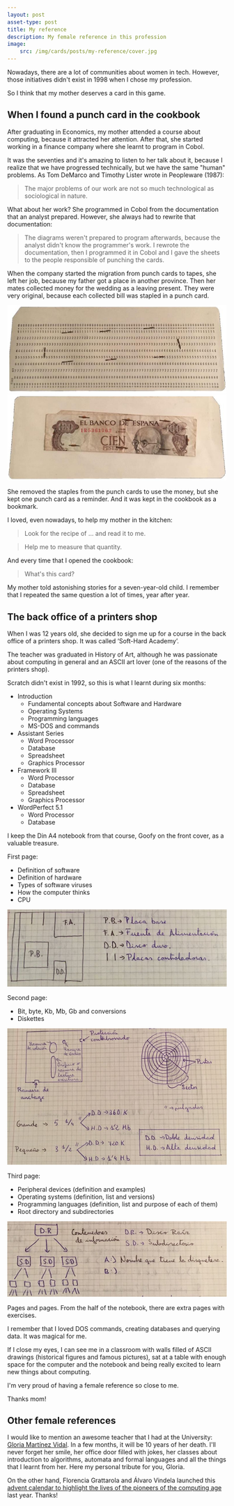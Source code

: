 ```yaml
---
layout: post
asset-type: post
title: My reference
description: My female reference in this profession
image:
    src: /img/cards/posts/my-reference/cover.jpg
---
```


Nowadays, there are a lot of communities about women in tech. However, those initiatives didn't exist in 1998 when I chose my profession. 

So I think that my mother deserves a card in this game.

## When I found a punch card in the cookbook

After graduating in Economics, my mother attended a course about computing, because it attracted her attention. After that, she started working in a finance company where she learnt to program in Cobol.

It was the seventies and it's amazing to listen to her talk about it, because I realize that we have progressed technically, but we have the same "human" problems. As Tom DeMarco and Timothy Lister wrote in Peopleware (1987):

> The major problems of our work are not so much technological as sociological in nature.

What about her work? She programmed in Cobol from the documentation that an analyst prepared. However, she always had to rewrite that documentation:

> The diagrams weren't prepared to program afterwards, because the analyst didn't know the programmer's work. I rewrote the documentation, then I programmed it in Cobol and I gave the sheets to the people responsible of punching the cards. 

When the company started the migration from punch cards to tapes, she left her job, because my father got a place in another province. Then her mates collected money for the wedding as a leaving present. They were very original, because each collected bill was stapled in a punch card.

<img src="/img/cards/posts/my-reference/card-front.jpg" alt="Front of the punch card">

<img src="/img/cards/posts/my-reference/card-back.jpg" alt="Back of the punch card">

She removed the staples from the punch cards to use the money, but she kept one punch card as a reminder. And it was kept in the cookbook as a bookmark. 

I loved, even nowadays, to help my mother in the kitchen:

> Look for the recipe of ... and read it to me.

> Help me to measure that quantity.

And every time that I opened the cookbook:

> What's this card?

My mother told astonishing stories for a seven-year-old child. I remember that I repeated the same question a lot of times, year after year.

## The back office of a printers shop

When I was 12 years old, she decided to sign me up for a course in the back office of a printers shop. It was called ‘Soft-Hard Academy’. 

The teacher was graduated in History of Art, although he was passionate about computing in general and an ASCII art lover (one of the reasons of the printers shop).

Scratch didn't exist in 1992, so this is what I learnt during six months:

* Introduction
    * Fundamental concepts about Software and Hardware
    * Operating Systems
    * Programming languages
    * MS-DOS and commands
* Assistant Series
    * Word Processor
    * Database
    * Spreadsheet
    * Graphics Processor
* Framework III
    * Word Processor
    * Database
    * Spreadsheet
    * Graphics Processor
* WordPerfect 5.1
    * Word Processor
    * Database

I keep the Din A4 notebook from that course, Goofy on the front cover, as a valuable treasure.

First page:

* Definition of software
* Definition of hardware
* Types of software viruses
* How the computer thinks
* CPU

<img src="/img/cards/posts/my-reference/CPU.jpg" alt="CPU Schema">

Second page:

* Bit, byte, Kb, Mb, Gb and conversions
* Diskettes

<img src="/img/cards/posts/my-reference/diskette.jpg" alt="Diskette Schema">

Third page:

* Peripheral devices (definition and examples)
* Operating systems (definition, list and versions)
* Programming languages (definition, list and purpose of each of them)
* Root directory and subdirectories

<img src="/img/cards/posts/my-reference/directories.jpg" alt="Directories tree">

Pages and pages. From the half of the notebook, there are extra pages with exercises.

I remember that I loved DOS commands, creating databases and querying data. It was magical for me.

If I close my eyes, I can see me in a classroom with walls filled of ASCII drawings (historical figures and famous pictures), sat at a table with enough space for the computer and the notebook and being really excited to learn new things about computing.

I'm very proud of having a female reference so close to me.

Thanks mom!

## Other female references

I would like to mention an awesome teacher that I had at the University: [Gloria Martínez Vidal](https://es.wikipedia.org/wiki/Mar%C3%ADa_Gloria_Mart%C3%ADnez_Vidal). In a few months, it will be 10 years of her death. I'll never forget her smile, her office door filled with jokes, her classes about introduction to algorithms, automata and formal languages and all the things that I learnt from her. Here my personal tribute for you, Gloria.

On the other hand, Florencia Grattarola and Álvaro Vindela launched this [advent calendar to highlight the lives of the pioneers of the computing age](https://medium.com/a-computer-of-ones-own) last year. Thanks!
